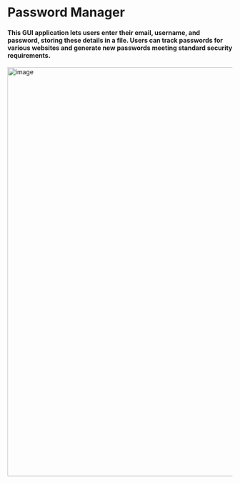 # Password Manager #
#### This GUI application lets users enter their email, username, and password, storing these details in a file. Users can track passwords for various websites and generate new passwords meeting standard security requirements. ####

<img width="917" alt="image" src="https://github.com/user-attachments/assets/04a87b95-345b-4664-9dba-37abaf0f5d4e">
